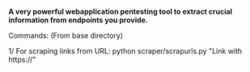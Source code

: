 **A very powerful webapplication pentesting tool to extract crucial information from endpoints you provide.**


Commands: (From base directory)

1/ For scraping links from URL: python scraper/scrapurls.py "Link with https://"
